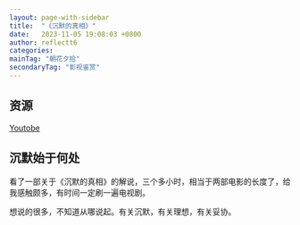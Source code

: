 ```yaml
---
layout: page-with-sidebar
title:  "《沉默的真相》"
date:   2023-11-05 19:08:03 +0800
author: reflectt6
categories: 
mainTag: "朝花夕拾"
secondaryTag: "影视鉴赏"
---
```

## 资源

[Youtobe](https://www.youtube.com/watch?v=cPcgtCWx1ng)

## 沉默始于何处

看了一部关于《沉默的真相》的解说，三个多小时，相当于两部电影的长度了，给我感触颇多，有时间一定刷一遍电视剧。

想说的很多，不知道从哪说起。有关沉默，有关理想，有关妥协。

